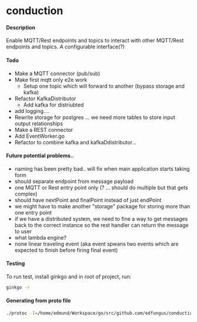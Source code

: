 # conduction

#### Description
Enable MQTT/Rest endpoints and topics to interact with other MQTT/Rest endpoints and topics. A configurable interface(?)

#### Todo
* Make a MQTT connector (pub/sub)
* Make first mqtt only e2e work
    * Setup one topic which will forward to another (bypass storage and kafka)
* Refactor KafkaDistributor
    * Add kafka for distriubted
* add logging....
* Rewrite storage for postgres ... we need more tables to store input output relationships
* Make a REST connector
* Add EventWorker.go
* Refactor to combine kafka and kafkaDdistributor...

#### Future potential problems..
* naming has been pretty bad.. will fix when main application starts taking form
* should separate endpoint from message payload
* one MQTT or Rest entry point only (? ... should do multiple but that gets complex)
* should have nextPoint and finalPoint instead of just endPoint 
* we might have to make another "storage" package for storing more than one entry point
* if we have a distributed system, we need to fine a way to get messages back to the correct instance so the rest handler can return the message to user
* what lambda engine?
* none linear traveling event (aka event spwans two events which are expected to finish before firing final event)

#### Testing
To run test, install ginkgo and in root of project, run:
```bash
ginkgo -r
```

#### Generating from proto file
```bash
./protoc -I=/home/edmund/Workspace/go/src/github.com/edfungus/conduction/model --go_out=/home/edmund/Workspace/go/src/github.com/edfungus/conduction/model/ /home/edmund/Workspace/go/src/github.com/edfungus/conduction/model/message.proto 
```
